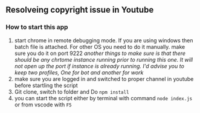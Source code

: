 ## Resolveing copyright issue in Youtube

### How to start this app

1. start chrome in remote debugging mode. If you are using windows then batch file is attached. For other OS you need to do it manually. make sure you do it on port 9222
  *another things to make sure is that there should be any chrtome instance running prior to running this one. It will not open up the port if instance is already running. I'd advise you to keep two profiles, One for bot and another for work*
1. make sure you are logged in and switched to proper channel in youtube before startling the script
1. Git clone, switch to folder and Do `npm install`
1. you can start the script either by terminal with command `node index.js` or from vscode with `F5`